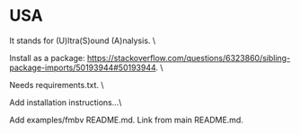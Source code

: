 # USA
It stands for (U)ltra(S)ound (A)nalysis. \\ 

Install as a package: https://stackoverflow.com/questions/6323860/sibling-package-imports/50193944#50193944. \\

Needs requirements.txt. \\

Add installation instructions...\\

Add examples/fmbv README.md. Link from main README.md.